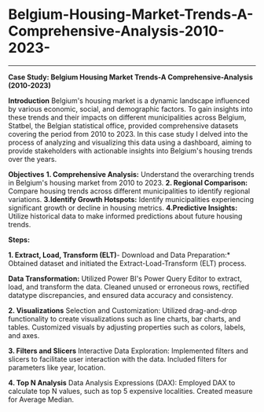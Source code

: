 # Belgium-Housing-Market-Trends-A-Comprehensive-Analysis-2010-2023-
----------------------------------------------------------------------------------------------------------------------------------

**Case Study: Belgium Housing Market Trends-A Comprehensive-Analysis (2010-2023)**

**Introduction**
Belgium's housing market is a dynamic landscape influenced by various economic, social, and demographic factors. To gain insights into these trends and their impacts on different municipalities across Belgium, Statbel, the Belgian statistical office, provided comprehensive datasets covering the period from 2010 to 2023. In this case study I delved into the process of analyzing and visualizing this data using a dashboard, aiming to provide stakeholders with actionable insights into Belgium's housing trends over the years.

**Objectives**
**1. Comprehensive Analysis:** Understand the overarching trends in Belgium's housing market from 2010 to 2023.
**2. Regional Comparison:** Compare housing trends across different municipalities to identify regional variations.
**3.Identify Growth Hotspots:** Identify municipalities experiencing significant growth or decline in housing metrics.
**4.Predictive Insights:** Utilize historical data to make informed predictions about future housing trends.

**Steps:**

**1. Extract, Load, Transform (ELT)**-
Download and Data Preparation:*
Obtained dataset and initiated the Extract-Load-Transform (ELT) process.

**Data Transformation:**
Utilized Power BI's Power Query Editor to extract, load, and transform the data.
Cleaned unused or erroneous rows, rectified datatype discrepancies, and ensured data accuracy and consistency.

**2. Visualizations**
Selection and Customization:
Utilized drag-and-drop functionality to create visualizations such as line charts, bar charts, and tables.
Customized visuals by adjusting properties such as colors, labels, and axes.

**3. Filters and Slicers**
Interactive Data Exploration:
Implemented filters and slicers to facilitate user interaction with the data.
Included filters for parameters like year, location.

**4. Top N Analysis**
Data Analysis Expressions (DAX):
Employed DAX to calculate top N values, such as top 5 expensive localities.
Created measure for Average Median.

